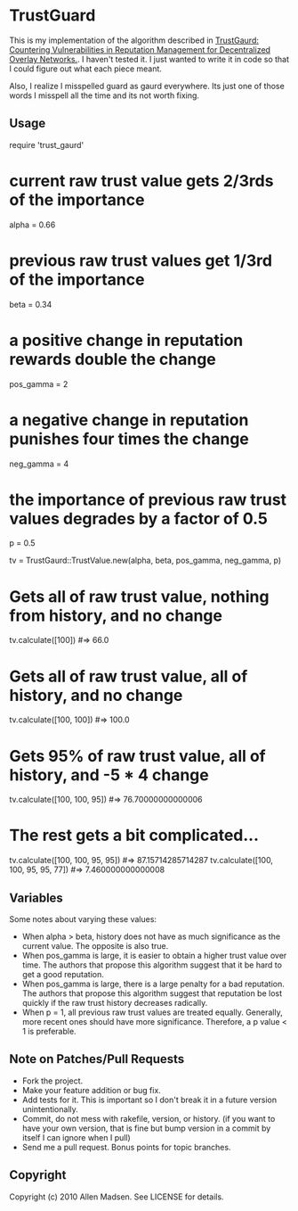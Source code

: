 # TrustGuard
This is my implementation of the algorithm described in [TrustGaurd: Countering Vulnerabilities in Reputation Management for Decentralized Overlay Networks.][1]. I haven't tested it. I just wanted to write it in code so that I could figure out what each piece meant.

Also, I realize I misspelled guard as gaurd everywhere. Its just one of those words I misspell all the time and its not worth fixing.

[1]: http://www.mathcs.emory.edu/~lxiong/research/pub/srivatsa05trustguard.pdf "TrustGaurd: Countering Vulnerabilities in Reputation Management for Decentralized Overlay Networks."

## Usage

  require 'trust_gaurd'
  
  # current raw trust value gets 2/3rds of the importance
  alpha = 0.66
  
  # previous raw trust values get 1/3rd of the importance
  beta = 0.34
  
  # a positive change in reputation rewards double the change
  pos_gamma = 2
  
  # a negative change in reputation punishes four times the change
  neg_gamma = 4
  
  # the importance of previous raw trust values degrades by a factor of 0.5
  p = 0.5
  
  tv = TrustGaurd::TrustValue.new(alpha, beta, pos_gamma, neg_gamma, p)
  
  # Gets all of raw trust value, nothing from history, and no change
  tv.calculate([100])                   #=> 66.0
  # Gets all of raw trust value, all of history, and no change
  tv.calculate([100, 100])              #=> 100.0
  # Gets 95% of raw trust value, all of history, and -5 * 4 change
  tv.calculate([100, 100, 95])          #=> 76.70000000000006
  # The rest gets a bit complicated...
  tv.calculate([100, 100, 95, 95])      #=> 87.15714285714287
  tv.calculate([100, 100, 95, 95, 77])  #=> 7.460000000000008

## Variables

Some notes about varying these values:
* When alpha > beta, history does not have as much significance as the current value. The opposite is also true.
* When pos_gamma is large, it is easier to obtain a higher trust value over time. The authors that propose this algorithm suggest that it be hard to get a good reputation.
* When pos_gamma is large, there is a large penalty for a bad reputation. The authors that propose this algorithm suggest that reputation be lost quickly if the raw trust history decreases radically.
* When p = 1, all previous raw trust values are treated equally. Generally, more recent ones should have more significance. Therefore, a p value < 1 is preferable.

## Note on Patches/Pull Requests
 
* Fork the project.
* Make your feature addition or bug fix.
* Add tests for it. This is important so I don't break it in a
  future version unintentionally.
* Commit, do not mess with rakefile, version, or history.
  (if you want to have your own version, that is fine but bump version in a commit by itself I can ignore when I pull)
* Send me a pull request. Bonus points for topic branches.

## Copyright

Copyright (c) 2010 Allen Madsen. See LICENSE for details.
